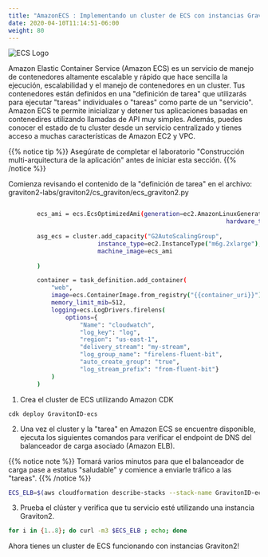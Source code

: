 ```yaml
---
title: "AmazonECS : Implementando un cluster de ECS con instancias Graviton2"
date: 2020-04-10T11:14:51-06:00
weight: 80
---
```


![ECS Logo](/images/ecs.png)

Amazon Elastic Container Service (Amazon ECS) es un servicio de manejo de contenedores altamente escalable y rápido que hace sencilla la ejecución, escalabilidad y el manejo de contenedores en un cluster. 
Tus contenedores están definidos en una "definición de tarea" que utilizarás para ejecutar "tareas" individuales o "tareas" como parte de un "servicio".
Amazon ECS te permite inicializar y detener tus aplicaciones basadas en contenedires utilizando llamadas de API muy simples. 
Además, puedes conocer el estado de tu cluster desde un servicio centralizado y tienes acceso a muchas características de Amazon EC2 y VPC.


{{% notice tip %}} 
Asegúrate de completar el laboratorio "Construcción multi-arquitectura de la aplicación" antes de iniciar esta sección. 
{{% /notice %}}


Comienza revisando el contenido de la "definición de tarea" en el archivo: graviton2-labs/graviton2/cs_graviton/ecs_graviton2.py

```bash

        ecs_ami = ecs.EcsOptimizedAmi(generation=ec2.AmazonLinuxGeneration.AMAZON_LINUX_2,
                                                             hardware_type=ecs.AmiHardwareType.ARM)
                                                                                
        asg_ecs = cluster.add_capacity("G2AutoScalingGroup",
                         instance_type=ec2.InstanceType("m6g.2xlarge"),
                         machine_image=ecs_ami
                         
        )

        container = task_definition.add_container(
            "web",
            image=ecs.ContainerImage.from_registry("{{container_uri}}"),
            memory_limit_mib=512,
            logging=ecs.LogDrivers.firelens(
                options={
                    "Name": "cloudwatch",
                    "log_key": "log",
                    "region": "us-east-1",
                    "delivery_stream": "my-stream",
                    "log_group_name": "firelens-fluent-bit",
                    "auto_create_group": "true",
                    "log_stream_prefix": "from-fluent-bit"}
            )    
        )
```

1. Crea el cluster de ECS utilizando Amazon CDK

```
cdk deploy GravitonID-ecs
```

2. Una vez el cluster y la "tarea" en Amazon ECS se encuentre disponible, ejecuta los siguientes comandos para verificar el endpoint de DNS del balanceador de carga asociado (Amazon ELB).

{{% notice note %}} 
Tomará varios minutos para que el balanceador de carga pase a estatus "saludable" y comience a enviarle tráfico a las "tareas". 
{{% /notice %}}


```bash
ECS_ELB=$(aws cloudformation describe-stacks --stack-name GravitonID-ecs --query "Stacks[0].Outputs[0].OutputValue" --output text)
```

3. Prueba el clúster y verifica que tu servicio esté utilizando una instancia Graviton2.

```bash
for i in {1..8}; do curl -m3 $ECS_ELB ; echo; done 

```

Ahora tienes un cluster de ECS funcionando con instancias Graviton2!

